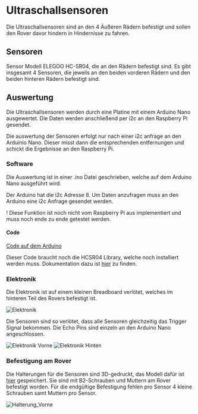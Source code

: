 # Ultraschallsensoren

Die Ultraschallsensoren sind an den 4 Äußeren Rädern befestigt und sollen den Rover davor hindern in Hindernisse zu fahren.

## Sensoren
Sensor Modell ELEGOO HC-SR04, die an den Rädern befestigt sind.
Es gibt insgesamt 4 Sensoren, die jeweils an den beiden vorderen Rädern und den beiden hinteren Rädern befestigt sind.

## Auswertung
Die Ultraschallsensoren werden durch eine Platine mit einem Arduino Nano ausgewertet. Die Daten werden anschließend per i2c an den Raspberry Pi gesendet.

Die auswertung der Sensoren erfolgt nur nach einer i2c anfrage an den Arduinio Nano. Dieser misst dann die entsprechenden entfernungen und schickt die Ergebnisse an den Raspberry Pi.

### Software
Die Auswertung ist in einer .ino Datei geschrieben, welche auf dem Arduino Nano ausgeführt wird.

Der Arduino hat die i2c Adresse 8. Um Daten anzufragen muss an den Arduino eine i2c Anfrage gesendet werden.

! Diese Funktion ist noch nicht vom Raspberry Pi aus implementiert und muss noch ende zu ende getestet werden.


#### Code
[Code auf dem Arduino](../../../files/ultraschallsensor/RoverUltrasonicSlave/RoverUltrasonicSlave.ino)

Dieser Code braucht noch die HCSR04 Library, welche noch installiert werden muss. Dokumentation dazu ist [hier](https://github.com/gamegine/HCSR04-ultrasonic-sensor-lib) zu finden.

### Elektronik

Die Elektronik ist auf einem kleinen Breadboard verlötet, welches im hinteren Teil des Rovers befestigt ist.

![Elektronik](RoverUltrasonicSensor_Steckplatine.jpg)

Die Sensoren sind so verlötet, dass alle Sensoren gleichzeitig das Trigger Signal bekommen. Die Echo Pins sind einzeln an den Arduino Nano angeschlossen.

![Elektronik Vorne](IMG_20250626_110843624.jpg)
![Elektronik Hinten](IMG_20250626_110848302.jpg)

### Befestigung am Rover

Die Halterungen für die Sensoren sind 3D-gedruckt, das Modell dafür ist [hier](../../../../hardware/files/ultraschallsensor/Halterung_Ultraschallsensor.stl) gespeichert. Sie sind mit B2-Schrauben und Muttern am Rover befestigt worden. Für die endgültige Befestigung fehlen pro Sensor 4 kleine Schrauben samt Muttern pro Sensor.

![Halterung_Vorne](2025-07-16-19-07-09.jpg)
